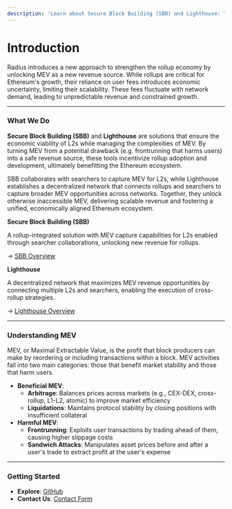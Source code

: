 ```yaml
---
description: 'Learn about Secure Block Building (SBB) and Lighthouse: Tools for L2 Revenue'
---
```


# Introduction

Radius introduces a new approach to strengthen the rollup economy by unlocking MEV as a new revenue source. While rollups are critical for Ethereum's growth, their reliance on user fees introduces economic uncertainty, limiting their scalability. These fees fluctuate with network demand, leading to unpredictable revenue and constrained growth.

***

### What We Do

**Secure Block Building (SBB)** and **Lighthouse** are solutions that ensure the economic viability of L2s while managing the complexities of MEV. By turning MEV from a potential drawback (e.g. frontrunning that harms users) into a safe revenue source, these tools incentivize rollup adoption and development, ultimately benefitting the Ethereum ecosystem.

SBB collaborates with searchers to capture MEV for L2s, while Lighthouse establishes a decentralized network that connects rollups and searchers to capture broader MEV opportunities across networks. Together, they unlock otherwise inaccessible MEV, delivering scalable revenue and fostering a unified, economically aligned Ethereum ecosystem.



**Secure Block Building (SBB)**

A rollup-integrated solution with MEV capture capabilities for L2s enabled through searcher collaborations, unlocking new revenue for rollups.

→ [SBB Overview](overview/secure-block-building-sbb.md)



**Lighthouse**

A decentralized network that maximizes MEV revenue opportunities by connecting multiple L2s and searchers, enabling the execution of cross-rollup strategies.

→ [Lighthouse Overview](overview/lighthouse.md)

***

### Understanding MEV

MEV, or Maximal Extractable Value, is the profit that block producers can make by reordering or including transactions within a block. MEV activities fall into two main categories: those that benefit market stability and those that harm users.

* **Beneficial MEV**:
  * **Arbitrage**: Balances prices across markets (e.g., CEX-DEX, cross-rollup, L1-L2, atomic) to improve market efficiency
  * **Liquidations**: Maintains protocol stability by closing positions with insufficient collateral
* **Harmful MEV**:
  * **Frontrunning**: Exploits user transactions by trading ahead of them, causing higher slippage costs
  * **Sandwich Attacks**: Manipulates asset prices before and after a user's trade to extract profit at the user's expense

***

### Getting Started

* **Explore**: [GitHub](https://github.com/radiusxyz)
* **Contact Us**: [Contact Form](https://www.theradius.xyz/contact)

